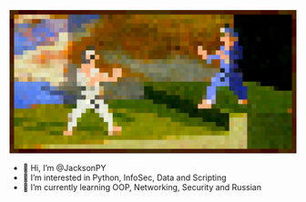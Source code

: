 ![m](https://github.com/JacksonPY/JacksonPY/blob/main/m.jpg)
- 👋 Hi, I’m @JacksonPY
- 👀 I’m interested in Python, InfoSec, Data and Scripting
- 🌱 I’m currently learning OOP, Networking, Security and Russian


<!---
JacksonPY/JacksonPY is a ✨ special ✨ repository because its `README.md` (this file) appears on your GitHub profile.
You can click the Preview link to take a look at your changes.
--->

